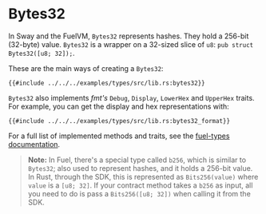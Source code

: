 # Bytes32

In Sway and the FuelVM, `Bytes32` represents hashes. They hold a 256-bit (32-byte) value. `Bytes32` is a wrapper on a 32-sized slice of `u8`: `pub struct Bytes32([u8; 32]);`.

These are the main ways of creating a `Bytes32`:

```rust,ignore
{{#include ../../../examples/types/src/lib.rs:bytes32}}
```

`Bytes32` also implements _fmt's_ `Debug`, `Display`, `LowerHex` and `UpperHex` traits. For example, you can get the display and hex representations with:

```rust,ignore
{{#include ../../../examples/types/src/lib.rs:bytes32_format}}
```

For a full list of implemented methods and traits, see the [fuel-types documentation](https://docs.rs/fuel-types/{{versions.fuels_types}}/fuel_types/struct.Bytes32.html).

> **Note:** In Fuel, there's a special type called `b256`, which is similar to `Bytes32`; also used to represent hashes, and it holds a 256-bit value. In Rust, through the SDK, this is represented as `Bits256(value)` where `value` is a `[u8; 32]`. If your contract method takes a `b256` as input, all you need to do is pass a `Bits256([u8; 32])` when calling it from the SDK.
